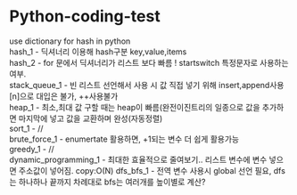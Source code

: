 # Python-coding-test
use dictionary for hash in python  
hash_1 - 딕셔너리 이용해 hash구분  key,value,items  
hash_2 - for 문에서 딕셔너리가 리스트 보다 빠름 ! startswitch 특정문자로 사용하는 여부.  
stack_queue_1 - 빈 리스트 선언해서 사용 시 값 직접 넣기 위해 insert,append사용 [n]으로 대입은 불가, ++사용불가  
heap_1 - 최소,최대 값 구할 때는 heap이 빠름(완전이진트리의 일종으로 값을 추가하면 마지막에 넣고 값을 교환하며 완성(자동정렬)  
sort_1 - //  
brute_force_1 - enumertate 활용하면, +1되는 변수 더 쉽게 활용가능  
greedy_1 - //  
dynamic_programming_1 - 최대한 효율적으로 줄여보기.. 리스트 변수에 변수 넣으면 주소값이 넣어짐. copy:O(N)
dfs_bfs_1 - 전역 변수 사용시 global 선언 필요, dfs는 하나하나 끝까지 차례대로 bfs는 여러개를 높이별로 계산? 